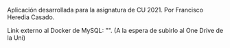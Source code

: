 Aplicación desarrollada para la asignatura de CU 2021.
Por Francisco Heredia Casado.

Link externo al Docker de MySQL: "". (A la espera de subirlo al One Drive de la Uni)

